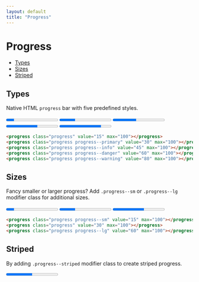 ```yaml
---
layout: default
title: "Progress"
---
```


# Progress
- [Types](#types)
- [Sizes](#sizes)
- [Striped](#striped)

## Types
Native HTML `progress` bar with five predefined styles.

<div class="u-mb-15">
    <progress class="progress" value="15" max="100"></progress>
    <progress class="progress progress--primary" value="30" max="100"></progress>
    <progress class="progress progress--info" value="45" max="100"></progress>
    <progress class="progress progress--danger" value="60" max="100"></progress>
    <progress class="progress progress--warning" value="80" max="100"></progress>
</div>

```html
<progress class="progress" value="15" max="100"></progress>
<progress class="progress progress--primary" value="30" max="100"></progress>
<progress class="progress progress--info" value="45" max="100"></progress>
<progress class="progress progress--danger" value="60" max="100"></progress>
<progress class="progress progress--warning" value="80" max="100"></progress>
```

## Sizes
Fancy smaller or larger progress? Add `.progress--sm` or `.progress--lg` modifier
class for additional sizes.

<div class="u-mb-15">
  <progress class="progress progress--sm" value="15" max="100"></progress>
  <progress class="progress" value="30" max="100"></progress>
  <progress class="progress progress--lg" value="60" max="100"></progress>
</div>

```html
<progress class="progress progress--sm" value="15" max="100"></progress>
<progress class="progress" value="30" max="100"></progress>
<progress class="progress progress--lg" value="60" max="100"></progress>
```

## Striped
By adding `.progress--striped` modifier class to create striped progress.

<progress class="progress progress--striped" value="50" max="100"></progress>